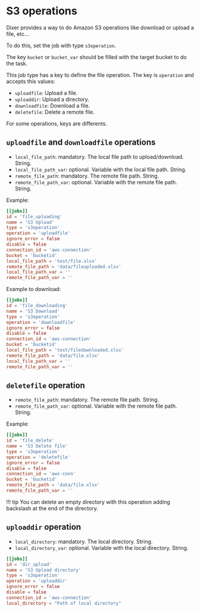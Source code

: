 # S3 operations

Dixer provides a way to do Amazon S3 operations like download or upload a file, etc...

To do this, set the job with type `s3operation`.

The key `bucket` or `bucket_var` should be filled with the target bucket to do the task.

This job type has a key to define the file operation. The key is `operation` and accepts this values:

- `uploadfile`: Upload a file.
- `uploaddir`: Upload a directory.
- `downloadfile`: Download a file.
- `deletefile`: Delete a remote file.

For some operations, keys are differents.

## `uploadfile` and `downloadfile` operations

- `local_file_path`: mandatory. The local file path to upload/download. String.
- `local_file_path_var`: optional. Variable with the local file path. String.
- `remote_file_path`: mandatory. The remote file path. String.
- `remote_file_path_var`: optional. Variable with the remote file path. String.

Example:

```toml
[[jobs]]
id = 'file_uploading'
name = 'S3 Upload'
type = 's3operation'
operation = 'uploadfile'
ignore_error = false
disable = false
connection_id = 'aws-connection'
bucket = 'bucketid'
local_file_path = 'test/file.xlsx'
remote_file_path = 'data/fileuploaded.xlsx'
local_file_path_var = ''
remote_file_path_var = ''
```

Example to download:

```toml
[[jobs]]
id = 'file_downloading'
name = 'S3 Download'
type = 's3operation'
operation = 'downloadfile'
ignore_error = false
disable = false
connection_id = 'aws-connection'
bucket = 'bucketid'
local_file_path = 'test/filedownloaded.xlsx'
remote_file_path = 'data/file.xlsx'
local_file_path_var = ''
remote_file_path_var = ''
```

## `deletefile` operation

- `remote_file_path`: mandatory. The remote file path. String.
- `remote_file_path_var`: optional. Variable with the remote file path. String.

Example:

```toml
[[jobs]]
id = 'file_delete'
name = 'S3 Delete file'
type = 's3operation'
operation = 'deletefile'
ignore_error = false
disable = false
connection_id = 'aws-conn'
bucket = 'bucketid'
remote_file_path = 'data/file.xlsx'
remote_file_path_var = ''
```

!!! tip
    You can delete an empty directory with this operation adding backslash at the end of the directory.


## `uploaddir` operation

- `local_directory`: mandatory. The local directory. String.
- `local_directory_var`: optional. Variable with the local directory. String.

```toml
[[jobs]]
id = 'dir_upload'
name = 'S3 Upload directory'
type = 's3operation'
operation = 'uploaddir'
ignore_error = false
disable = false
connection_id = 'aws-connection'
local_directory = "Path of local directory"
```